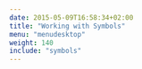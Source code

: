 ```yaml
---
date: 2015-05-09T16:58:34+02:00
title: "Working with Symbols"
menu: "menudesktop"
weight: 140
include: "symbols"
---
```

